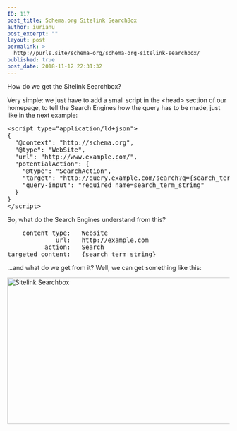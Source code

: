 ```yaml
---
ID: 117
post_title: Schema.org Sitelink SearchBox
author: iurianu
post_excerpt: ""
layout: post
permalink: >
  http://purls.site/schema-org/schema-org-sitelink-searchbox/
published: true
post_date: 2018-11-12 22:31:32
---
```

How do we get the Sitelink Searchbox? 

Very simple: we just have to add a small script in the <span>&lt;</span>head<span>&gt;</span> section of our homepage, to tell the Search Engines how the query has to be made, just like in the next example:

<pre>
<span class="pre-tag">&lt;</span>script <span class="pre-attr">type</span>="<span class="pre-value">application/ld+json</span><span class="pre-tag">"&gt;</span>
<span class="pre-tag">{</span>
  "<span class="pre-type">@context</span>": "<span class="pre-value">http://schema.org</span>",
  "<span class="pre-type">@type</span>": "<span class="pre-value">WebSite</span>",
  "<span class="pre-attr">url</span>": "<span class="pre-value">http://www.example.com/</span>",
  "<span class="pre-attr">potentialAction</span>": <span class="pre-tag">{</span>
    "<span class="pre-type">@type</span>": "<span class="pre-value">SearchAction</span>",
    "<span class="pre-attr">target</span>": "<span class="pre-value">http://query.example.com/search?q={search_term_string}</span>",
    "<span class="pre-attr">query-input</span>": "<span class="pre-value">required name=search_term_string</span>"
  <span class="pre-tag">}</span>
<span class="pre-tag">}</span>
<span class="pre-tag">&lt;</span>/script<span class="pre-tag">&gt;</span>
</pre>

So, what do the Search Engines understand from this?

<pre>
    content type:   <span class="pre-value">Website</span>
             url:   <span class="pre-value">http://example.com</span>
          action:   <span class="pre-value">Search</span>
targeted content:   <span class="pre-value"><span class="pre-tag">{</span>search_term_string<span class="pre-tag">}</span></span>
</pre>

...and what do we get from it? Well, we can get something like this:

<a href="http://purls.site/wp-content/uploads/2018/11/lennox-Google-Search1-1.png"><img src="http://purls.site/wp-content/uploads/2018/11/lennox-Google-Search1-1.png" alt="Sitelink Searchbox" width="571" height="332" class="alignnone size-full wp-image-110" /></a>